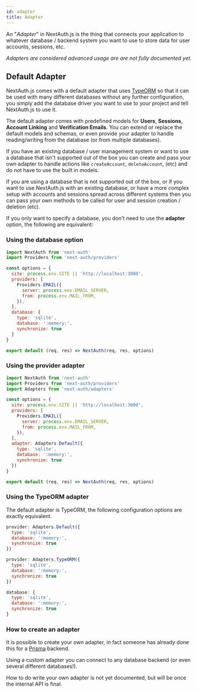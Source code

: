 ```yaml
---
id: adapter
title: Adapter
---
```


An "*Adapter*" in NextAuth.js is the thing that connects your application to whatever database / backend system you want to use to store data for user accounts, sessions, etc.

*Adapters are considered advanced usage are are not fully documented yet.*

## Default Adapter

NextAuth.js comes with a default adapter that uses [TypeORM](https://typeorm.io/) so that it can be used with many different databases without any further configuration, you simply add the database driver you want to use to your project and tell  NextAuth.js to use it.

The default adapter comes with predefined models for **Users**, **Sessions**, **Account Linking** and **Verification Emails**. You can extend or replace the default models and schemas, or even provide your adapter to handle reading/writing from the database (or from multiple databases).

If you have an existing database / user management system or want to use a database that isn't supported out of the box you can create and pass your own adapter to handle actions like `createAccount`, `deleteAccount`, (etc) and do not have to use the built in models.

If you are using a database that is not supported out of the box, or if you want to use  NextAuth.js with an existing database, or have a more complex setup with accounts and sessions spread across different systems then you can pass your own methods to be called for user and session creation / deletion (etc).

If you only want to specify a database, you don't need to use the **adapter** option, the following are equivalent:

### Using the database option

```javascript title="/page/api/auth/[...slug].js"
import NextAuth from 'next-auth'
import Providers from 'next-auth/providers'

const options = {
  site: process.env.SITE || 'http://localhost:3000',
  providers: [
    Providers.EMAIL({
      server: process.env.EMAIL_SERVER,
      from: process.env.MAIL_FROM,
    }),
  ],
  database: {
    type: 'sqlite',
    database: ':memory:',
    synchronize: true
  }
}

export default (req, res) => NextAuth(req, res, options)
```

### Using the provider adapter

```javascript title="/page/api/auth/[...slug].js"
import NextAuth from 'next-auth'
import Providers from 'next-auth/providers'
import Adapters from 'next-auth/adapters'

const options = {
  site: process.env.SITE || 'http://localhost:3000',
  providers: [
    Providers.EMAIL({
      server: process.env.EMAIL_SERVER,
      from: process.env.MAIL_FROM,
    }),
  ],
  adapter: Adapters.Default({
    type: 'sqlite',
    database: ':memory:',
    synchronize: true
  })
}

export default (req, res) => NextAuth(req, res, options)
```

### Using the TypeORM adapter

The default adapter is TypeORM, the following configuration options are exactly equivalent.

```javascript
provider: Adapters.Default({
  type: 'sqlite',
  database: ':memory:',
  synchronize: true
})
```


```javascript
provider: Adapters.TypeORM({
  type: 'sqlite',
  database: ':memory:',
  synchronize: true
})
```

```javascript
database: {
  type: 'sqlite',
  database: ':memory:',
  synchronize: true
}
```

### How to create an adapter

It is possible to create your own adapter, in fact someone has already done this for a [Prisma](https://www.prisma.io/) backend.

Using a custom adapter you can connect to any database backend (or even several different databases!).

How to do write your own adapter is not yet documented, but will be once the internal API is final.